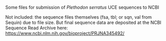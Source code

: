 Some files for submission of _Plethodon serratus_ UCE sequences to NCBI

Not included: the sequence files themselves (fsa, tbl; or sqn, val from Sequin) due to file size. But final sequence data are deposited at the NCBI Sequence Read Archive here: https://www.ncbi.nlm.nih.gov/bioproject/PRJNA345492/
